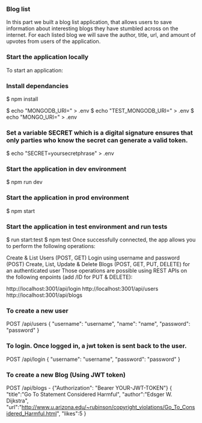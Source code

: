 ### Blog list
In this part we built a blog list application, that allows users to save information about interesting blogs they have stumbled across on the internet. For each listed blog we will save the author, title, url, and amount of upvotes from users of the application.

### Start the application locally
To start an application:

### Install dependancies
$ npm install

<!--  create a .env file and put there the MONGODB_URI for connecting to your mongodb database -->
$ echo "MONGODB_URI=<YOUR-MONGODB-URI>" > .env
$ echo "TEST_MONGODB_URI=<YOUR-TEST-MONGODB-URI>" > .env
$ echo "MONGO_URI=<YOUR-DEV-MONGODB-URI>" > .env

### Set a variable SECRET which is a digital signature ensures that only parties who know the secret can generate a valid token.
$ echo "SECRET=yoursecretphrase" > .env

### Start the application in dev environment
$ npm run dev

### Start the application in prod environment
$ npm start

### Start the application in test environment and run tests
$ run start:test
$ npm test
Once successfully connected, the app allows you to perform the following operations:

Create & List Users (POST, GET)
Login using username and password (POST)
Create, List, Update & Delete Blogs (POST, GET, PUT, DELETE) for an authenticated user
Those operations are possible using REST APIs on the following enpoints (add /ID for PUT & DELETE):

http://localhost:3001/api/login
http://localhost:3001/api/users
http://localhost:3001/api/blogs
### To create a new user
POST /api/users
{
    "username": "username",
    "name": "name",
    "password": "password"
}
### To login. Once logged in, a jwt token is sent back to the user.
POST /api/login
{
    "username": "username",
    "password": "password"
}
### To create a new Blog (Using JWT token)
POST /api/blogs - {"Authorization": "Bearer YOUR-JWT-TOKEN"}
{
    "title":"Go To Statement Considered Harmful",
    "author":"Edsger W. Dijkstra",
    "url":"http://www.u.arizona.edu/~rubinson/copyright_violations/Go_To_Considered_Harmful.html",
    "likes":5
}